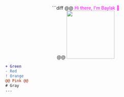 <p align="center">
```diff @@ <font color="ff00ff">Hi there, I'm Baylak 🫡</font> </br> @@
<img src="https://user-images.githubusercontent.com/56039676/211144675-362918a8-b5ed-48cb-bb5e-fe5b3b02a3d1.gif" width="150" height="150"/> </br>
</p>

```diff
+ Green
- Red
! Orange
@@ Pink @@
# Gray
...

